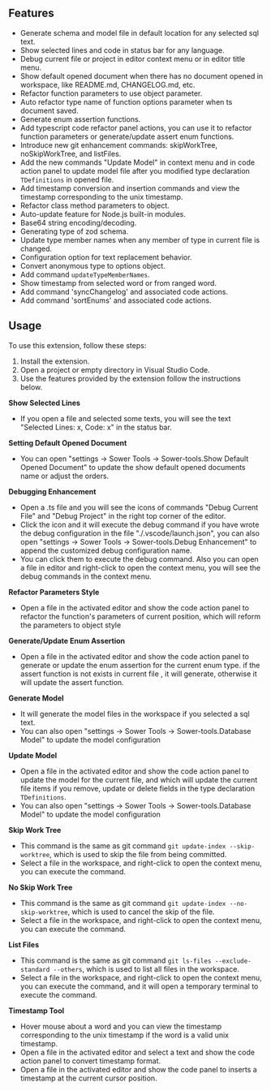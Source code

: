 ## Features

-   Generate schema and model file in default location for any selected sql text.
-   Show selected lines and code in status bar for any language.
-   Debug current file or project in editor context menu or in editor title menu.
-   Show default opened document when there has no document opened in workspace, like README.md, CHANGELOG.md, etc.
-   Refactor function parameters to use object parameter.
-   Auto refactor type name of function options parameter when ts document saved.
-   Generate enum assertion functions.
-   Add typescript code refactor panel actions, you can use it to refactor function parameters or generate/update assert enum functions.
-   Introduce new git enhancement commands: skipWorkTree, noSkipWorkTree, and listFiles.
-   Add the new commands "Update Model" in context menu and in code action panel to update model file after you modified type declaration `TDefinitions` in opened file.
-   Add timestamp conversion and insertion commands and view the timestamp corresponding to the unix timestamp.
-   Refactor class method parameters to object.
-   Auto-update feature for Node.js built-in modules.
-   Base64 string encoding/decoding.
-   Generating type of zod schema.
-   Update type member names when any member of type in current file is changed.
-   Configuration option for text replacement behavior.
-   Convert anonymous type to options object.
-   Add command `updateTypeMemberNames`.
-   Show timestamp from selected word or from ranged word.
-   Add command 'syncChangelog' and associated code actions.
-   Add command 'sortEnums' and associated code actions.

## Usage

To use this extension, follow these steps:

1. Install the extension.
2. Open a project or empty directory in Visual Studio Code.
3. Use the features provided by the extension follow the instructions below.

**Show Selected Lines**

-   If you open a file and selected some texts, you will see the text "Selected Lines: x, Code: x" in the status bar.

**Setting Default Opened Document**

-   You can open "settings -> Sower Tools -> Sower-tools.Show Default Opened Document" to update the show default opened documents name or adjust the orders.

**Debugging Enhancement**

-   Open a .ts file and you will see the icons of commands "Debug Current File" and "Debug Project" in the right top corner of the editor.
-   Click the icon and it will execute the debug command if you have wrote the debug configuration in the file "./.vscode/launch.json", you can also open "settings -> Sower Tools -> Sower-tools.Debug Enhancement" to append the customized debug configuration name.
-   You can click them to execute the debug command. Also you can open a file in editor and right-click to open the context menu, you will see the debug commands in the context menu.

**Refactor Parameters Style**

-   Open a file in the activated editor and show the code action panel to refactor the function's parameters of current position, which will reform the parameters to object style

**Generate/Update Enum Assertion**

-   Open a file in the activated editor and show the code action panel to generate or update the enum assertion for the current enum type. if the assert function is not exists in current file , it will generate, otherwise it will update the assert function.

**Generate Model**

-   It will generate the model files in the workspace if you selected a sql text.
-   You can also open "settings -> Sower Tools -> Sower-tools.Database Model" to update the model configuration

**Update Model**

-   Open a file in the activated editor and show the code action panel to update the model for the current file, and which will update the current file items if you remove, update or delete fields in the type declaration `TDefinitions`.
-   You can also open "settings -> Sower Tools -> Sower-tools.Database Model" to update the model configuration

**Skip Work Tree**

-   This command is the same as git command `git update-index --skip-worktree`, which is used to skip the file from being committed.
-   Select a file in the workspace, and right-click to open the context menu, you can execute the command.

**No Skip Work Tree**

-   This command is the same as git command `git update-index --no-skip-worktree`, which is used to cancel the skip of the file.
-   Select a file in the workspace, and right-click to open the context menu, you can execute the command.

**List Files**

-   This command is the same as git command `git ls-files --exclude-standard --others`, which is used to list all files in the workspace.
-   Select a file in the workspace, and right-click to open the context menu, you can execute the command, and it will open a temporary terminal to execute the command.

**Timestamp Tool**

-   Hover mouse about a word and you can view the timestamp corresponding to the unix timestamp if the word is a valid unix timestamp.
-   Open a file in the activated editor and select a text and show the code action panel to convert timestamp format.
-   Open a file in the activated editor and show the code panel to inserts a timestamp at the current cursor position.
